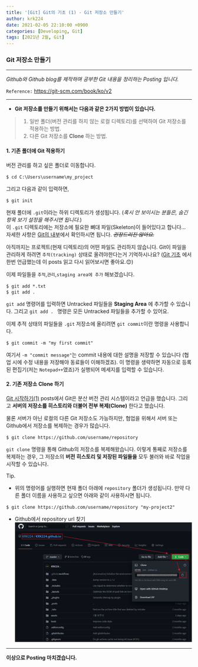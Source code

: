 ```yaml
---
title: '[Git] Git의 기초 (1) - Git 저장소 만들기'
author: krk224
date: 2021-02-05 22:10:00 +0900
categories: [Developing, Git]
tags: [2021년 2월, Git]
---
```


### __Git 저장소 만들기__

---

_Github와 Github blog를 제작하며 공부한 Git 내용을 정리하는 Posting 입니다._

`Reference:`  <https://git-scm.com/book/ko/v2>  

---
  + __Git 저장소를 만들기 위해서는 다음과 같은 2가지 방법이 있습니다.__   

> 1. 일반 폴더(버전 관리를 하지 않는 로컬 디렉토리)를 선택하여 Git 저장소를 적용하는 방법.   
> 2. 다른 Git 저장소를 __Clone__ 하는 방법.



#### __1. 기존 폴더에 Git 적용하기__   
버전 관리를 하고 싶은 폴더로 이동합니다.

```
$ cd C:\Users\username\my_project
```
그리고 다음과 같이 입력하면,
```
$ git init
```

현재 폴더에 `.git`이라는 하위 디렉토리가 생성됩니다. (*혹시 안 보이시는 분들은, 숨긴 항목 보기 설정을 해주시면 됩니다.*)   
이 `.git` 디렉토리에는 저장소에 필요한 뼈대 파일(Skeleton)이 들어있다고 합니다... 자세한 사항은 [Git의 내부](https://git-scm.com/book/ko/v2/Git%EC%9D%98-%EB%82%B4%EB%B6%80-Plumbing-%EB%AA%85%EB%A0%B9%EA%B3%BC-Porcelain-%EB%AA%85%EB%A0%B9#ch10-git-internals)에서 확인하시면 됩니다. ~~*권장드리진 않아요.*~~   

아직까지는 프로젝트(현재 디렉토리)의 어떤 파일도 관리하지 않습니다. Git이 파일을 관리하게 하려면 `추적(tracking)` 상태로 올려야한다는거 기억하시나요? ([Git 기초](https://krk224.github.io/posts/what-is-Git-(2)/) 에서 한번 언급했는데 이 posts 읽고 다시 읽어보시면 좋아요.😊)   

이제 파일들을 `추적`,`관리`,`staging area에 추가` 해보겠습니다.

```
$ git add *.txt
$ git add .
```

`git add` 명령어를 입력하면 Untracked 파일들을 __Staging Area__ 에 추가할 수 있습니다. 그리고 `git add . ` 명령은 모든 Untracked 파일들을 추가할 수 있어요.

이제 추적 상태의 파일들을 `.git` 저장소에 올리려면 `git commit`이란 명령을 사용합니다.

```
$ git commit -m "my first commit"
```

여기서 `-m "commit message"`는 commit 내용에 대한 설명을 저장할 수 있습니다 (협업 시에 수정 내용을 저장해야 동료들이 이해하겠죠). 이 명령을 생략하면 자동으로 등록된 편집기(저는 `Notepad++`였죠)가 실행되어 메세지를 입력할 수 있습니다.   

#### __2. 기존 저장소 Clone 하기__

[Git 시작하기(1)](https://krk224.github.io/posts/what-is-Git/) posts에서 Git은 분산 버전 관리 시스템이라고 언급을 했습니다. 그리고 __서버의 저장소를 히스토리와 더불어 전부 복제(Clone)__ 한다고 했습니다.   

물론 서버가 아닌 로컬의 다른 Git 저장소도 가능하지만, 협업을 위해서 서버 또는 Github에서 저장소를 복제하는 경우가 많습니다.

```
$ git clone https://github.com/username/repository
```

`git clone` 명령을 통해 Github의 저장소를 복제해왔습니다. 이렇게 통째로 저장소를 복제하는 경우, 그 저장소의 __버전 히스토리 및 저장된 파일들을__ 모두 불러와 바로 작업을 시작할 수 있습니다.

<span style="color=red; font-weight=bold"> Tip. </span>   

  + 위의 명령어를 실행하면 현재 폴더 아래에 `repository` 폴더가 생성됩니다. 만약 다른 폴더 이름을 사용하고 싶으면 아래와 같이 사용하시면 됩니다.

```
$ git clone https://github.com/username/repository "my-project2"
```

+ Github에서 repository url 찾기   
![github_repository](/assets/img/post/Git/202102/20210205_Git_repository_1.png)

---

__이상으로 Posting 마치겠습니다.__
